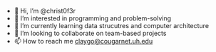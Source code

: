 - 👋 Hi, I’m @christ0f3r
- 👀 I’m interested in programming and problem-solving
- 🌱 I’m currently learning data strucutres and computer architecture
- 💞️ I’m looking to collaborate on team-based projects
- 📫 How to reach me claygo@cougarnet.uh.edu

<!---
christ0f3r/christ0f3r is a ✨ special ✨ repository because its `README.md` (this file) appears on your GitHub profile.
You can click the Preview link to take a look at your changes.
--->
